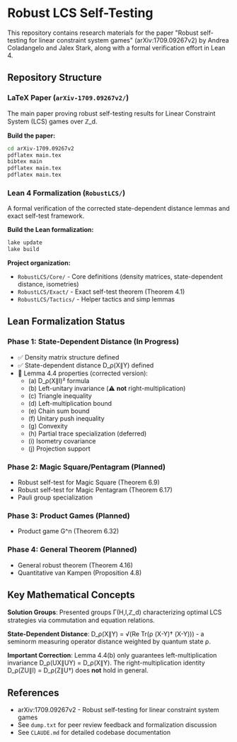 # Robust LCS Self-Testing

This repository contains research materials for the paper "Robust self-testing for linear constraint system games" (arXiv:1709.09267v2) by Andrea Coladangelo and Jalex Stark, along with a formal verification effort in Lean 4.

## Repository Structure

### LaTeX Paper (`arXiv-1709.09267v2/`)

The main paper proving robust self-testing results for Linear Constraint System (LCS) games over ℤ_d.

**Build the paper:**
```bash
cd arXiv-1709.09267v2
pdflatex main.tex
bibtex main
pdflatex main.tex
pdflatex main.tex
```

### Lean 4 Formalization (`RobustLCS/`)

A formal verification of the corrected state-dependent distance lemmas and exact self-test framework.

**Build the Lean formalization:**
```bash
lake update
lake build
```

**Project organization:**
- `RobustLCS/Core/` - Core definitions (density matrices, state-dependent distance, isometries)
- `RobustLCS/Exact/` - Exact self-test theorem (Theorem 4.1)
- `RobustLCS/Tactics/` - Helper tactics and simp lemmas

## Lean Formalization Status

### Phase 1: State-Dependent Distance (In Progress)
- ✅ Density matrix structure defined
- ✅ State-dependent distance D_ρ(X∥Y) defined
- 🔄 Lemma 4.4 properties (corrected version):
  - (a) D_ρ(X∥I)² formula
  - (b) Left-unitary invariance (⚠️ **not** right-multiplication)
  - (c) Triangle inequality
  - (d) Left-multiplication bound
  - (e) Chain sum bound
  - (f) Unitary push inequality
  - (g) Convexity
  - (h) Partial trace specialization (deferred)
  - (i) Isometry covariance
  - (j) Projection support

### Phase 2: Magic Square/Pentagram (Planned)
- Robust self-test for Magic Square (Theorem 6.9)
- Robust self-test for Magic Pentagram (Theorem 6.17)
- Pauli group specialization

### Phase 3: Product Games (Planned)
- Product game G^n (Theorem 6.32)

### Phase 4: General Theorem (Planned)
- General robust theorem (Theorem 4.16)
- Quantitative van Kampen (Proposition 4.8)

## Key Mathematical Concepts

**Solution Groups**: Presented groups Γ(H,l,ℤ_d) characterizing optimal LCS strategies via commutation and equation relations.

**State-Dependent Distance**: D_ρ(X∥Y) = √(Re Tr(ρ (X-Y)† (X-Y))) - a seminorm measuring operator distance weighted by quantum state ρ.

**Important Correction**: Lemma 4.4(b) only guarantees left-multiplication invariance D_ρ(UX∥UY) = D_ρ(X∥Y). The right-multiplication identity D_ρ(ZU∥I) = D_ρ(Z∥U†) does **not** hold in general.

## References

- arXiv:1709.09267v2 - Robust self-testing for linear constraint system games
- See `dump.txt` for peer review feedback and formalization discussion
- See `CLAUDE.md` for detailed codebase documentation
